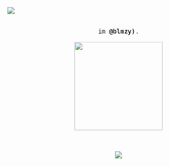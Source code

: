 ![](https://komarev.com/ghpvc/?username=blmzy&color=blueviolet)

<p align="center">
  <br>
  <samp>
    im <b><a rel="nofollow noopener noreferrer" target="_blank">@blmzy)</a></b>.
    <br><br>

<img src="https://cdn.discordapp.com/attachments/1135351287639183440/1180649831094554624/wp2757967-wallpaper-gif.gif/?imw=5000&imh=5000&ima=fit&impolicy=Letterbox&imcolor=%23000000&letterbox=false" width="200"/>

<p align="center">
  <br><br>
  <img src="https://discord.c99.nl/widget/theme-4/109390881685032960.png">
</p>
